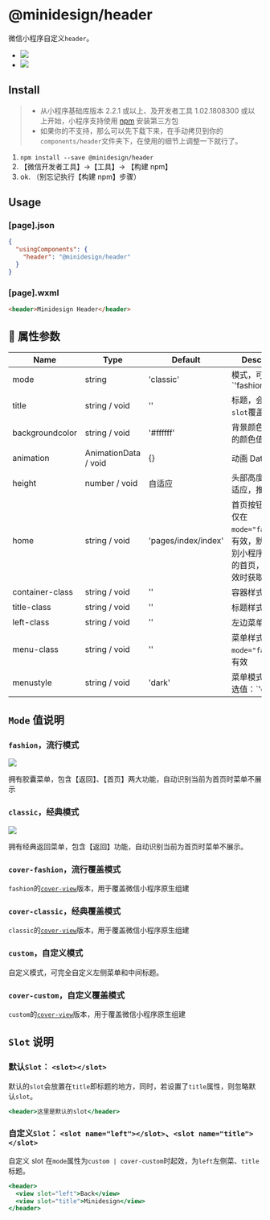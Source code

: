 # @minidesign/header

微信小程序自定义`header`。


* ![](./doc_img/fashion.png)
* ![](./doc_img/classic.png)


## Install

> - 从小程序基础库版本 2.2.1 或以上、及开发者工具 1.02.1808300 或以上开始，小程序支持使用 [npm](https://developers.weixin.qq.com/miniprogram/dev/devtools/npm.html) 安装第三方包
> - 如果你的不支持，那么可以先下载下来，在手动拷贝到你的`components/header`文件夹下，在使用的细节上调整一下就行了。

1. `npm install --save @minidesign/header`
2. 【微信开发者工具】->【工具】-> 【构建 npm】
3. ok. （别忘记执行【构建 npm】步骤）

## Usage

### [page].json

```json
{
  "usingComponents": {
    "header": "@minidesign/header"
  }
}
```

### [page].wxml

```html
<header>Minidesign Header</header>
```

##  属性参数

| Name            | Type                 | Default             | Description                                                                                                            |
| --------------- | -------------------- | ------------------- | ---------------------------------------------------------------------------------------------------------------------- |
| mode            | string               | 'classic'           | 模式，可选值： `'fashion' | 'classic' | 'cover-fashion' | 'cover-classic' | 'custom' | 'cover-custom'`                 |
| title           | string / void        | ''                  | 标题，会被默认`slot`覆盖                                                                                               |
| backgroundcolor | string / void        | '#ffffff'           | 背景颜色， 正确的颜色值都可                                                                                            |
| animation       | AnimationData / void | {}                  | 动画 Data                                                                                                              |
| height          | number / void        | 自适应              | 头部高度，默认自适应，推荐默认                                                                                         |
| home            | string / void        | 'pages/index/index' | 首页按钮的路由，仅在 `mode="fashion"`时有效，默认自动识别小程序配置文件的首页，当 API 无效时获取该值                   |
| container-class | string / void        | ''                  | 容器样式                                                                                                               |
| title-class     | string / void        | ''                  | 标题样式                                                                                                               |
| left-class      | string / void        | ''                  | 左边菜单容器样式                                                                                                       |
| menu-class      | string / void        | ''                  | 菜单样式，仅在 `mode="fashion"`时有效                                                                                  |
| menustyle       | string / void        | 'dark'              | 菜单模式选择，可选值：`'dark' | 'light'`，仅在`mode = 'fashion' | 'cover-fashion' | 'classic' | 'cover-classic'`时有效 |

## `Mode` 值说明

### `fashion`，流行模式

![](./doc_img/fashion.png)

拥有胶囊菜单，包含【返回】、【首页】两大功能，自动识别当前为首页时菜单不展示

### `classic`，经典模式

![](./doc_img/classic.png)

拥有经典返回菜单，包含【返回】功能，自动识别当前为首页时菜单不展示。

### `cover-fashion`，流行覆盖模式

`fashion`的[`cover-view`](https://developers.weixin.qq.com/miniprogram/dev/component/cover-view.html)版本，用于覆盖微信小程序原生组建

### `cover-classic`，经典覆盖模式

`classic`的[`cover-view`](https://developers.weixin.qq.com/miniprogram/dev/component/cover-view.html)版本，用于覆盖微信小程序原生组建

### `custom`，自定义模式

自定义模式，可完全自定义左侧菜单和中间标题。

### `cover-custom`，自定义覆盖模式

`custom`的[`cover-view`](https://developers.weixin.qq.com/miniprogram/dev/component/cover-view.html)版本，用于覆盖微信小程序原生组建

## `Slot` 说明

### 默认`Slot`： `<slot></slot>`

默认的`slot`会放置在`title`即标题的地方，同时，若设置了`title`属性，则忽略默认`slot`。

```jsx
<header>这里是默认的slot</header>
```

### 自定义`Slot`： `<slot name="left"></slot>`、`<slot name="title"></slot>`

自定义 slot 在`mode`属性为`custom | cover-custom`时起效，为`left`左侧菜、`title`标题。

```jsx
<header>
  <view slot="left">Back</view>
  <view slot="title">Minidesign</view>
</header>
```
